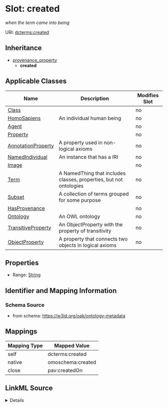 

# Slot: created


_when the term came into being_





URI: [dcterms:created](http://purl.org/dc/terms/created)




## Inheritance

* [provenance_property](provenance_property.md)
    * **created**






## Applicable Classes

| Name | Description | Modifies Slot |
| --- | --- | --- |
| [Class](Class.md) |  |  no  |
| [HomoSapiens](HomoSapiens.md) | An individual human being |  no  |
| [Agent](Agent.md) |  |  no  |
| [Property](Property.md) |  |  no  |
| [AnnotationProperty](AnnotationProperty.md) | A property used in non-logical axioms |  no  |
| [NamedIndividual](NamedIndividual.md) | An instance that has a IRI |  no  |
| [Image](Image.md) |  |  no  |
| [Term](Term.md) | A NamedThing that includes classes, properties, but not ontologies |  no  |
| [Subset](Subset.md) | A collection of terms grouped for some purpose |  no  |
| [HasProvenance](HasProvenance.md) |  |  no  |
| [Ontology](Ontology.md) | An OWL ontology |  no  |
| [TransitiveProperty](TransitiveProperty.md) | An ObjectProperty with the property of transitivity |  no  |
| [ObjectProperty](ObjectProperty.md) | A property that connects two objects in logical axioms |  no  |







## Properties

* Range: [String](String.md)





## Identifier and Mapping Information







### Schema Source


* from schema: https://w3id.org/oak/ontology-metadata




## Mappings

| Mapping Type | Mapped Value |
| ---  | ---  |
| self | dcterms:created |
| native | omoschema:created |
| close | pav:createdOn |




## LinkML Source

<details>
```yaml
name: created
description: when the term came into being
from_schema: https://w3id.org/oak/ontology-metadata
close_mappings:
- pav:createdOn
rank: 1000
is_a: provenance_property
slot_uri: dcterms:created
alias: created
domain_of:
- HasProvenance
- Ontology
range: string
multivalued: false

```
</details>